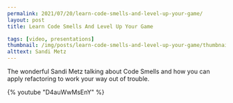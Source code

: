 ```yaml
---
permalink: 2021/07/20/learn-code-smells-and-level-up-your-game/
layout: post
title: Learn Code Smells And Level Up Your Game

tags: [video, presentations]
thumbnail: /img/posts/learn-code-smells-and-level-up-your-game/thumbnail-420x255.webp
alttext: Sandi Metz
---
```


The wonderful Sandi Metz talking about Code Smells and how you can apply refactoring to work your way out of trouble.

{% youtube "D4auWwMsEnY" %}
